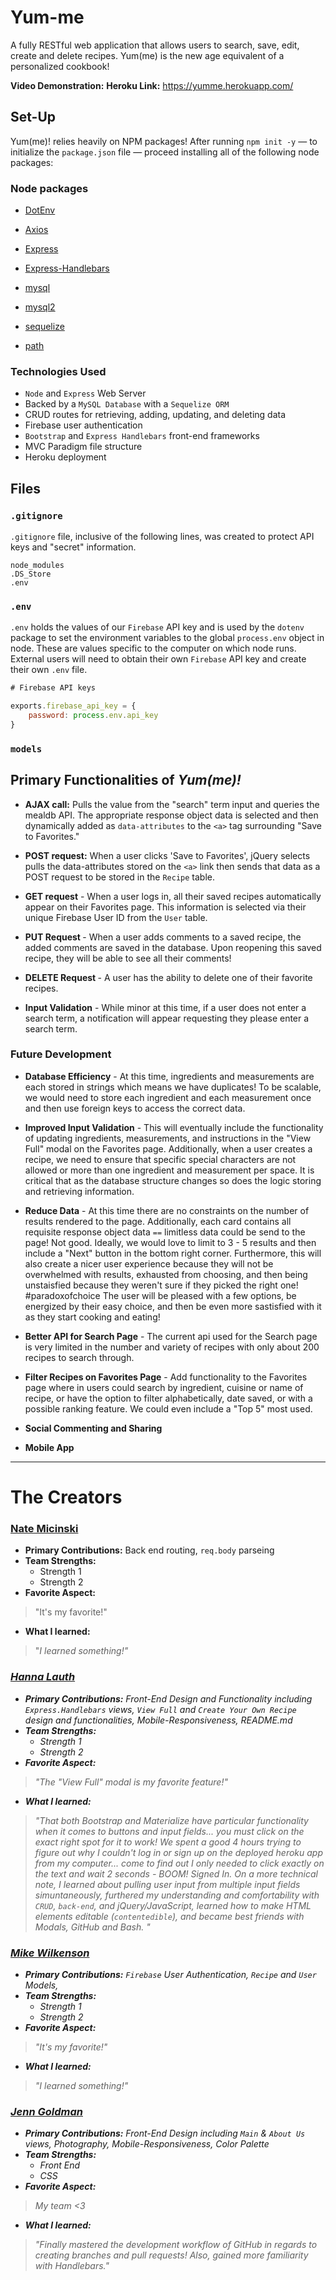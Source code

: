# Yum-me
A fully RESTful web application that allows users to search, save, edit, create and delete recipes. Yum(me) is the new age equivalent of a personalized cookbook!

<strong>Video Demonstration:</strong>
<strong>Heroku Link:</strong> https://yumme.herokuapp.com/
  
## Set-Up
Yum(me)! relies heavily on NPM packages! After running `npm init -y` &mdash; to initialize the `package.json` file &mdash; proceed installing all of the following node packages:

### Node packages

  * [DotEnv](https://www.npmjs.com/package/dotenv)
  
  * [Axios](https://www.npmjs.com/package/axios)

  * [Express](https://www.npmjs.com/package/express)

  * [Express-Handlebars](https://www.npmjs.com/package/express-handlebars)
  
  * [mysql](https://www.npmjs.com/package/mysql)
  
  * [mysql2](https://www.npmjs.com/package/mysql2)
  
  * [sequelize](https://www.npmjs.com/package/sequelize)
  
  * [path](https://www.npmjs.com/package/path)
  
### Technologies Used
- `Node` and `Express` Web Server
- Backed by a `MySQL Database` with a `Sequelize ORM`
- CRUD routes for retrieving, adding, updating, and deleting data
- Firebase user authentication
- `Bootstrap` and `Express Handlebars` front-end frameworks
- MVC Paradigm file structure
- Heroku deployment

## Files
### `.gitignore`
`.gitignore` file, inclusive of the following lines, was created to protect API keys and "secret" information.

```
node_modules
.DS_Store
.env
```

### `.env`
`.env` holds the values of our `Firebase` API key and is used by the `dotenv` package to set the environment variables to the global `process.env` object in node. These are values specific to the computer on which node runs. External users will need to obtain their own `Firebase` API key and create their own `.env` file.

```keys.js
# Firebase API keys

exports.firebase_api_key = {
    password: process.env.api_key
}

```

### `models`

## Primary Functionalities of <em>Yum(me)!</em>
- <strong>AJAX call:</strong> Pulls the value from the "search" term input and queries the mealdb API. The appropriate response object data is selected and then dynamically added as `data-attributes` to the `<a>` tag surrounding "Save to Favorites."

- <strong>POST request:</strong> When a user clicks 'Save to Favorites', jQuery selects pulls the data-attributes stored on the `<a>` link then sends that data as a POST request to be stored in the `Recipe` table.

- <strong>GET request</strong> - When a user logs in, all their saved recipes automatically appear on their Favorites page. This information is selected via their unique Firebase User ID from the `User` table.

- <strong>PUT Request </strong> - When a user adds comments to a saved recipe, the added comments are saved in the database. Upon reopening this saved recipe, they will be able to see all their comments!

- <strong>DELETE Request </strong> - A user has the ability to delete one of their favorite recipes.

- <strong>Input Validation</strong> - While minor at this time, if a user does not enter a search term, a notification will appear requesting they please enter a search term. 

### Future Development
- <strong>Database Efficiency</strong> - At this time, ingredients and measurements are each stored in strings which means we have duplicates! To be scalable, we would need to store each ingredient and each measurement once and then use foreign keys to access the correct data. 

- <strong>Improved Input Validation</strong> - This will eventually include the functionality of updating ingredients, measurements, and instructions in the "View Full" modal on the Favorites page. Additionally, when a user creates a recipe, we need to ensure that specific special characters are not allowed or more than one ingredient and measurement per space. It is critical that as the database structure changes so does the logic storing and retrieving information.

- <strong>Reduce Data</strong> - At this time there are no constraints on the number of results rendered to the page. Additionally, each card contains all requisite response object data `==` limitless data could be send to the page! Not good. Ideally, we would love to limit to 3 - 5 results and then include a "Next" button in the bottom right corner. Furthermore, this will also create a nicer user experience because they will not be overwhelmed with results, exhausted from choosing, and then being unstaisfied because they weren't sure if they picked the right one! #paradoxofchoice The user will be pleased with a few options, be energized by their easy choice, and then be even more sastisfied with it as they start cooking and eating!

- <strong>Better API for Search Page</strong> - The current api used for the Search page is very limited in the number and variety of recipes with only about 200 recipes to search through.

- <strong>Filter Recipes on Favorites Page</strong> - Add functionality to the Favorites page where in users could search by ingredient, cuisine or name of recipe, or have the option to filter alphabetically, date saved, or with a possible ranking feature. We could even include a "Top 5" most used.

- <strong>Social Commenting and Sharing</strong>

- <strong>Mobile App</strong>

<hr>

# The Creators

### [Nate Micinski](https://github.com/DearLorditsNate)
- <strong>Primary Contributions:</strong> Back end routing, `req.body` parseing
- <strong>Team Strengths:</strong>
  * Strength 1
  * Strength 2
- <strong>Favorite Aspect:</strong>
> "It's my favorite!"
- <strong>What I learned:</strong> 
> "<em>I learned something!<em>"

### [Hanna Lauth](https://github.com/hmlauth?tab=following)
- <strong>Primary Contributions:</strong> Front-End Design and Functionality including `Express.Handlebars` views, `View Full` and `Create Your Own Recipe` design and functionalities, Mobile-Responsiveness, README.md
- <strong>Team Strengths:</strong>
  * Strength 1
  * Strength 2
- <strong>Favorite Aspect:</strong> 
> "The "View Full" modal is my favorite feature!"
- <strong>What I learned:</strong> 
> "<em>That both Bootstrap and Materialize have particular functionality when it comes to buttons and input fields... you must click on the exact right spot for it to work! We spent a good 4 hours trying to figure out why I couldn't log in or sign up on the deployed heroku app from my computer... come to find out I only needed to click exactly on the text and wait 2 seconds - BOOM! Signed In. On a more technical note, I learned about pulling user input from multiple input fields simuntaneously, furthered my understanding and comfortability with `CRUD`, `back-end`, and jQuery/JavaScript, learned how to make HTML elements editable (`contentedible`), and became best friends with Modals, GitHub and Bash.<em> "
  
### [Mike Wilkenson](https://github.com/MichaelWilkens)
- <strong>Primary Contributions:</strong> `Firebase` User Authentication, `Recipe` and `User` Models, 
- <strong>Team Strengths:</strong>
  * Strength 1
  * Strength 2
- <strong>Favorite Aspect:</strong>
> "It's my favorite!"
- <strong>What I learned:</strong> 
> "<em>I learned something!<em>"

### [Jenn Goldman](https://github.com/jenngoldman)
- <strong>Primary Contributions:</strong> Front-End Design including `Main` & `About Us` views, Photography, Mobile-Responsiveness, Color Palette
- <strong>Team Strengths:</strong>
  * Front End
  * CSS
- <strong>Favorite Aspect:</strong>
> My team <3 
- <strong>What I learned:</strong> 
> "<em>Finally mastered the development workflow of GitHub in regards to creating branches and pull requests! Also, gained more familiarity with Handlebars.<em>"
